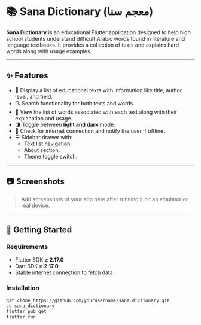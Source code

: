 # 📚 Sana Dictionary (معجم سنا)

**Sana Dictionary** is an educational Flutter application designed to help high school students understand difficult Arabic words found in literature and language textbooks. It provides a collection of texts and explains hard words along with usage examples.

---

## ✨ Features

- 📝 Display a list of educational texts with information like title, author, level, and field.
- 🔍 Search functionality for both texts and words.
- 📖 View the list of words associated with each text along with their explanation and usage.
- 🌗 Toggle between **light and dark** mode.
- 📶 Check for internet connection and notify the user if offline.
- ☰ Sidebar drawer with:
    - Text list navigation.
    - About section.
    - Theme toggle switch.

---

## 📷 Screenshots

> Add screenshots of your app here after running it on an emulator or real device.

---

## 🚀 Getting Started

### Requirements

- Flutter SDK **≥ 2.17.0**
- Dart SDK **≥ 2.17.0**
- Stable internet connection to fetch data

### Installation

```bash
git clone https://github.com/yourusername/sana_dictionary.git
cd sana_dictionary
flutter pub get
flutter run
